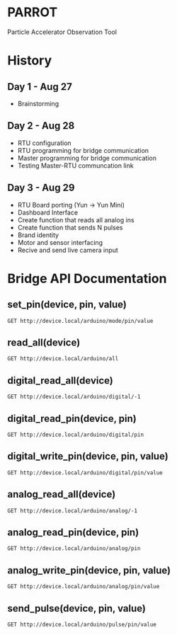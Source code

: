 # PARROT
Particle Accelerator Observation Tool

# History
## Day 1 - Aug 27
- Brainstorming
## Day 2 - Aug 28
- RTU configuration
- RTU programming for bridge communication
- Master programming for bridge communication
- Testing Master-RTU communcation link
## Day 3 - Aug 29
- RTU Board porting (Yun -> Yun Mini)
- Dashboard Interface
- Create function that reads all analog ins
- Create function that sends N pulses
- Brand identity
- Motor and sensor interfacing
- Recive and send live camera input

# Bridge API Documentation
## set_pin(device, pin, value)
```
GET http://device.local/arduino/mode/pin/value
```
## read_all(device)
```
GET http://device.local/arduino/all
```
## digital_read_all(device)
```
GET http://device.local/arduino/digital/-1
```
## digital_read_pin(device, pin)
```
GET http://device.local/arduino/digital/pin
```
## digital_write_pin(device, pin, value)
```
GET http://device.local/arduino/digital/pin/value
```
## analog_read_all(device)
```
GET http://device.local/arduino/analog/-1
```
## analog_read_pin(device, pin)
```
GET http://device.local/arduino/analog/pin
```
## analog_write_pin(device, pin, value)
```
GET http://device.local/arduino/analog/pin/value
```
## send_pulse(device, pin, value)
```
GET http://device.local/arduino/pulse/pin/value
```
